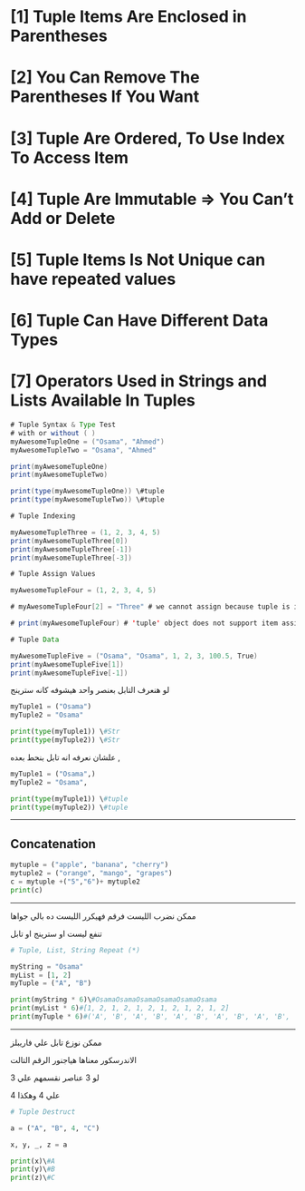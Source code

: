 # [1] Tuple Items Are Enclosed in Parentheses

# [2] You Can Remove The Parentheses If You Want

# [3] Tuple Are Ordered, To Use Index To Access Item

# [4] Tuple Are Immutable => You Can’t Add or Delete

# [5] Tuple Items Is Not Unique can have repeated values

# [6] Tuple Can Have Different Data Types

# [7] Operators Used in Strings and Lists Available In Tuples

  

```Java
# Tuple Syntax & Type Test
# with or without ( )
myAwesomeTupleOne = ("Osama", "Ahmed")
myAwesomeTupleTwo = "Osama", "Ahmed" 

print(myAwesomeTupleOne)
print(myAwesomeTupleTwo)

print(type(myAwesomeTupleOne)) \#tuple
print(type(myAwesomeTupleTwo)) \#tuple

# Tuple Indexing

myAwesomeTupleThree = (1, 2, 3, 4, 5)
print(myAwesomeTupleThree[0])
print(myAwesomeTupleThree[-1])
print(myAwesomeTupleThree[-3])

# Tuple Assign Values

myAwesomeTupleFour = (1, 2, 3, 4, 5)

# myAwesomeTupleFour[2] = "Three" # we cannot assign because tuple is immutable

# print(myAwesomeTupleFour) # 'tuple' object does not support item assignment

# Tuple Data

myAwesomeTupleFive = ("Osama", "Osama", 1, 2, 3, 100.5, True)
print(myAwesomeTupleFive[1])
print(myAwesomeTupleFive[-1])
```

لو هنعرف التابل بعنصر واحد هيشوفه كانه سترينج

```Python
myTuple1 = ("Osama")
myTuple2 = "Osama"

print(type(myTuple1)) \#Str
print(type(myTuple2)) \#Str
```

علشان نعرفه انه تابل بنحط بعده ,

```Python
myTuple1 = ("Osama",)
myTuple2 = "Osama",

print(type(myTuple1)) \#tuple
print(type(myTuple2)) \#tuple
```

---

## Concatenation

```Python
mytuple = ("apple", "banana", "cherry")
mytuple2 = ("orange", "mango", "grapes")
c = mytuple +("5","6")+ mytuple2
print(c)
```

  

---

ممكن نضرب الليست فرقم فهيكرر الليست ده بالي جواها

تنفع ليست او سترينج او تابل

```Python
# Tuple, List, String Repeat (*)

myString = "Osama"
myList = [1, 2]
myTuple = ("A", "B")

print(myString * 6)\#OsamaOsamaOsamaOsamaOsamaOsama
print(myList * 6)#[1, 2, 1, 2, 1, 2, 1, 2, 1, 2, 1, 2]
print(myTuple * 6)#('A', 'B', 'A', 'B', 'A', 'B', 'A', 'B', 'A', 'B', 'A', 'B')
```

---

ممكن نوزع تابل علي فاريبلز

الاندرسكور معناها هياجنور الرقم التالت

لو 3 عناصر نقسمهم علي 3

4 علي 4 وهكذا

```Python
# Tuple Destruct

a = ("A", "B", 4, "C")

x, y, _, z = a

print(x)\#A
print(y)\#B
print(z)\#C
```